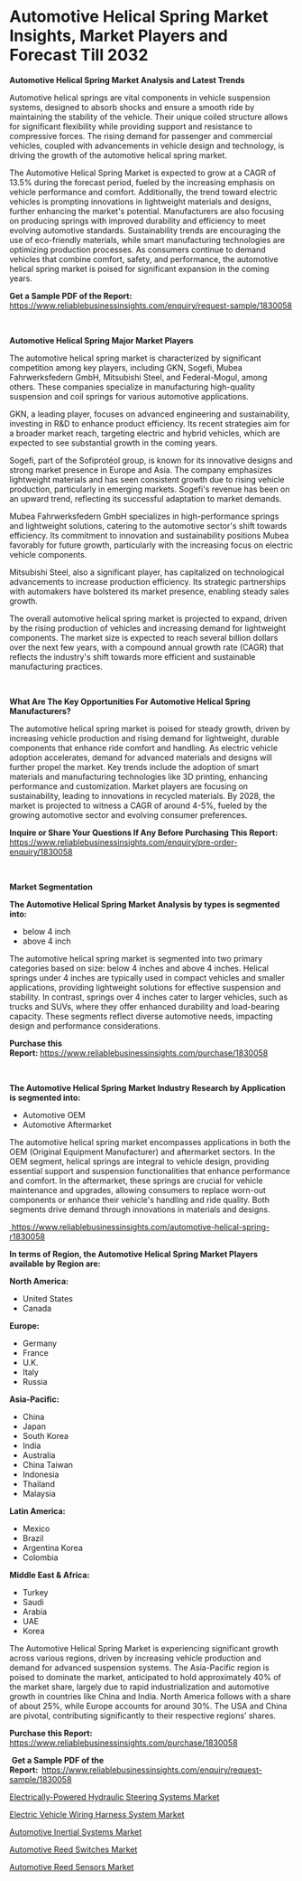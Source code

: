 <p><h1>Automotive Helical Spring Market Insights, Market Players and Forecast Till 2032</h1></p><p><strong>Automotive Helical Spring Market Analysis and Latest Trends</strong></p>
<p><p>Automotive helical springs are vital components in vehicle suspension systems, designed to absorb shocks and ensure a smooth ride by maintaining the stability of the vehicle. Their unique coiled structure allows for significant flexibility while providing support and resistance to compressive forces. The rising demand for passenger and commercial vehicles, coupled with advancements in vehicle design and technology, is driving the growth of the automotive helical spring market.</p><p>The Automotive Helical Spring Market is expected to grow at a CAGR of 13.5% during the forecast period, fueled by the increasing emphasis on vehicle performance and comfort. Additionally, the trend toward electric vehicles is prompting innovations in lightweight materials and designs, further enhancing the market's potential. Manufacturers are also focusing on producing springs with improved durability and efficiency to meet evolving automotive standards. Sustainability trends are encouraging the use of eco-friendly materials, while smart manufacturing technologies are optimizing production processes. As consumers continue to demand vehicles that combine comfort, safety, and performance, the automotive helical spring market is poised for significant expansion in the coming years.</p></p>
<p><strong>Get a Sample PDF of the Report:&nbsp;</strong> <a href="https://www.reliablebusinessinsights.com/enquiry/request-sample/1830058?utm_campaign=97&utm_medium=2&utm_source=Github&utm_content=ia&utm_term=31032025&utm_id=automotive-helical-spring">https://www.reliablebusinessinsights.com/enquiry/request-sample/1830058</a></p>
<p>&nbsp;</p>
<p><strong>Automotive Helical Spring Major Market Players</strong></p>
<p><p>The automotive helical spring market is characterized by significant competition among key players, including GKN, Sogefi, Mubea Fahrwerksfedern GmbH, Mitsubishi Steel, and Federal-Mogul, among others. These companies specialize in manufacturing high-quality suspension and coil springs for various automotive applications.</p><p>GKN, a leading player, focuses on advanced engineering and sustainability, investing in R&D to enhance product efficiency. Its recent strategies aim for a broader market reach, targeting electric and hybrid vehicles, which are expected to see substantial growth in the coming years.</p><p>Sogefi, part of the Sofiprotéol group, is known for its innovative designs and strong market presence in Europe and Asia. The company emphasizes lightweight materials and has seen consistent growth due to rising vehicle production, particularly in emerging markets. Sogefi's revenue has been on an upward trend, reflecting its successful adaptation to market demands.</p><p>Mubea Fahrwerksfedern GmbH specializes in high-performance springs and lightweight solutions, catering to the automotive sector's shift towards efficiency. Its commitment to innovation and sustainability positions Mubea favorably for future growth, particularly with the increasing focus on electric vehicle components.</p><p>Mitsubishi Steel, also a significant player, has capitalized on technological advancements to increase production efficiency. Its strategic partnerships with automakers have bolstered its market presence, enabling steady sales growth.</p><p>The overall automotive helical spring market is projected to expand, driven by the rising production of vehicles and increasing demand for lightweight components. The market size is expected to reach several billion dollars over the next few years, with a compound annual growth rate (CAGR) that reflects the industry's shift towards more efficient and sustainable manufacturing practices.</p></p>
<p>&nbsp;</p>
<p><strong>What Are The Key Opportunities For Automotive Helical Spring Manufacturers?</strong></p>
<p><p>The automotive helical spring market is poised for steady growth, driven by increasing vehicle production and rising demand for lightweight, durable components that enhance ride comfort and handling. As electric vehicle adoption accelerates, demand for advanced materials and designs will further propel the market. Key trends include the adoption of smart materials and manufacturing technologies like 3D printing, enhancing performance and customization. Market players are focusing on sustainability, leading to innovations in recycled materials. By 2028, the market is projected to witness a CAGR of around 4-5%, fueled by the growing automotive sector and evolving consumer preferences.</p></p>
<p><strong>Inquire or Share Your Questions If Any Before Purchasing This Report:</strong> <a href="https://www.reliablebusinessinsights.com/enquiry/pre-order-enquiry/1830058?utm_campaign=97&utm_medium=2&utm_source=Github&utm_content=ia&utm_term=31032025&utm_id=automotive-helical-spring">https://www.reliablebusinessinsights.com/enquiry/pre-order-enquiry/1830058</a></p>
<p>&nbsp;</p>
<p><strong>Market Segmentation</strong></p>
<p><strong>The Automotive Helical Spring Market Analysis by types is segmented into:</strong></p>
<p><ul><li>below 4 inch</li><li>above 4 inch</li></ul></p>
<p><p>The automotive helical spring market is segmented into two primary categories based on size: below 4 inches and above 4 inches. Helical springs under 4 inches are typically used in compact vehicles and smaller applications, providing lightweight solutions for effective suspension and stability. In contrast, springs over 4 inches cater to larger vehicles, such as trucks and SUVs, where they offer enhanced durability and load-bearing capacity. These segments reflect diverse automotive needs, impacting design and performance considerations.</p></p>
<p><strong>Purchase this Report:&nbsp;</strong><a href="https://www.reliablebusinessinsights.com/purchase/1830058?utm_campaign=97&utm_medium=2&utm_source=Github&utm_content=ia&utm_term=31032025&utm_id=automotive-helical-spring">https://www.reliablebusinessinsights.com/purchase/1830058</a></p>
<p>&nbsp;</p>
<p><strong>The Automotive Helical Spring Market Industry Research by Application is segmented into:</strong></p>
<p><ul><li>Automotive OEM</li><li>Automotive Aftermarket</li></ul></p>
<p><p>The automotive helical spring market encompasses applications in both the OEM (Original Equipment Manufacturer) and aftermarket sectors. In the OEM segment, helical springs are integral to vehicle design, providing essential support and suspension functionalities that enhance performance and comfort. In the aftermarket, these springs are crucial for vehicle maintenance and upgrades, allowing consumers to replace worn-out components or enhance their vehicle's handling and ride quality. Both segments drive demand through innovations in materials and designs.</p></p>
<p><a href="https://www.reliablebusinessinsights.com/automotive-helical-spring-r1830058?utm_campaign=97&utm_medium=2&utm_source=Github&utm_content=ia&utm_term=31032025&utm_id=automotive-helical-spring">&nbsp;https://www.reliablebusinessinsights.com/automotive-helical-spring-r1830058</a></p>
<p><strong>In terms of Region, the Automotive Helical Spring Market Players available by Region are:</strong></p>
<p>
    <p> <strong> North America: </strong>
        <ul>
            <li>United States</li>
            <li>Canada</li>
        </ul>
        </p> 
    <p> <strong> Europe: </strong>
        <ul>
            <li>Germany</li>
            <li>France</li>
            <li>U.K.</li>
            <li>Italy</li>
            <li>Russia</li>
        </ul>
        </p> 
    <p> <strong> Asia-Pacific: </strong>
        <ul>
            <li>China</li>
            <li>Japan</li>
            <li>South Korea</li>
            <li>India</li>
            <li>Australia</li>
            <li>China Taiwan</li>
            <li>Indonesia</li>
            <li>Thailand</li>
            <li>Malaysia</li>
        </ul>
        </p> 
    <p> <strong> Latin America: </strong>
        <ul>
            <li>Mexico</li>
            <li>Brazil</li>
            <li>Argentina Korea</li>
            <li>Colombia</li>
        </ul>
        </p> 
    <p> <strong> Middle East & Africa: </strong>
        <ul>
            <li>Turkey</li>
            <li>Saudi</li>
            <li>Arabia</li>
            <li>UAE</li>
            <li>Korea</li>
        </ul>
    </p>
    </p>
<p><p>The Automotive Helical Spring Market is experiencing significant growth across various regions, driven by increasing vehicle production and demand for advanced suspension systems. The Asia-Pacific region is poised to dominate the market, anticipated to hold approximately 40% of the market share, largely due to rapid industrialization and automotive growth in countries like China and India. North America follows with a share of about 25%, while Europe accounts for around 30%. The USA and China are pivotal, contributing significantly to their respective regions’ shares.</p></p>
<p><strong>Purchase this Report: </strong><a href="https://www.reliablebusinessinsights.com/purchase/1830058?utm_campaign=97&utm_medium=2&utm_source=Github&utm_content=ia&utm_term=31032025&utm_id=automotive-helical-spring">https://www.reliablebusinessinsights.com/purchase/1830058</a></p>
<p>&nbsp;<strong>Get a Sample PDF of the Report:&nbsp;&nbsp;</strong><a href="https://www.reliablebusinessinsights.com/enquiry/request-sample/1830058?utm_campaign=97&utm_medium=2&utm_source=Github&utm_content=ia&utm_term=31032025&utm_id=automotive-helical-spring">https://www.reliablebusinessinsights.com/enquiry/request-sample/1830058</a></p>
<p><strong></strong></p>
<p><p><a href="https://github.com/botocniveda/Market-Research-Report-List-1/blob/main/electrically-powered-hydraulic-steering-systems-market.md?utm_campaign=97&utm_medium=2&utm_source=Github&utm_content=ia&utm_term=31032025&utm_id=automotive-helical-spring">Electrically-Powered Hydraulic Steering Systems Market</a></p><p><a href="https://github.com/moorsdorak31/Market-Research-Report-List-1/blob/main/electric-vehicle-wiring-harness-system-market.md?utm_campaign=97&utm_medium=2&utm_source=Github&utm_content=ia&utm_term=31032025&utm_id=automotive-helical-spring">Electric Vehicle Wiring Harness System Market</a></p><p><a href="https://github.com/danitkeavyx7/Market-Research-Report-List-1/blob/main/automotive-inertial-systems-market.md?utm_campaign=97&utm_medium=2&utm_source=Github&utm_content=ia&utm_term=31032025&utm_id=automotive-helical-spring">Automotive Inertial Systems Market</a></p><p><a href="https://github.com/kuciakkukalo/Market-Research-Report-List-1/blob/main/automotive-reed-switches-market.md?utm_campaign=97&utm_medium=2&utm_source=Github&utm_content=ia&utm_term=31032025&utm_id=automotive-helical-spring">Automotive Reed Switches Market</a></p><p><a href="https://github.com/taffouasaoka/Market-Research-Report-List-1/blob/main/automotive-reed-sensors-market.md?utm_campaign=97&utm_medium=2&utm_source=Github&utm_content=ia&utm_term=31032025&utm_id=automotive-helical-spring">Automotive Reed Sensors Market</a></p></p>